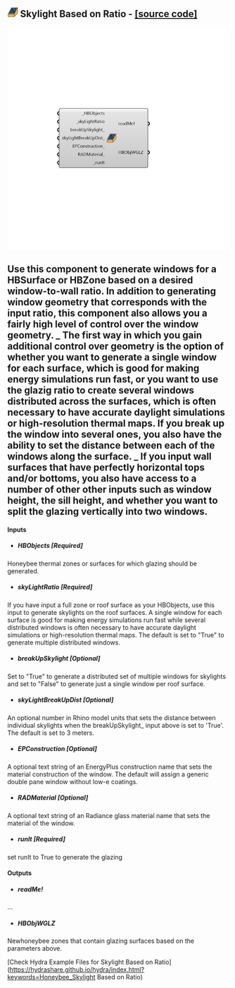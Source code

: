 ## ![](../../images/icons/Skylight_Based_on_Ratio.png) Skylight Based on Ratio - [[source code]](https://github.com/mostaphaRoudsari/honeybee/tree/master/src/Honeybee_Skylight%20Based%20on%20Ratio.py)

![](../../images/components/Skylight_Based_on_Ratio.png)

Use this component to generate windows for a HBSurface or HBZone based on a desired window-to-wall ratio. In addition to generating window geometry that corresponds with the input ratio, this component also allows you a fairly high level of control over the window geometry.
 _
 The first way in which you gain additional control over geometry is the option of whether you want to generate a single window for each surface, which is good for making energy simulations run fast, or you want to use the glazig ratio to create several windows distributed across the surfaces, which is often necessary to have accurate daylight simulations or high-resolution thermal maps.
 If you break up the window into several ones, you also have the ability to set the distance between each of the windows along the surface.
 _
 If you input wall surfaces that have perfectly horizontal tops and/or bottoms, you also have access to a number of other other inputs such as window height, the sill height, and whether you want to split the glazing vertically into two windows.
 -
 

#### Inputs
* ##### HBObjects [Required]
Honeybee thermal zones or surfaces for which glazing should be generated.
* ##### skyLightRatio [Required]
If you have input a full zone or roof surface as your HBObjects, use this input to generate skylights on the roof surfaces. A single window for each surface is good for making energy simulations run fast while several distributed windows is often necessary to have accurate daylight simulations or high-resolution thermal maps. The default is set to "True" to generate multiple distributed windows.
* ##### breakUpSkylight [Optional]
Set to "True" to generate a distributed set of multiple windows for skylights and set to "False" to generate just a single window per roof surface.
* ##### skyLightBreakUpDist [Optional]
An optional number in Rhino model units that sets the distance between individual skylights when the breakUpSkylight_ input above is set to 'True'.  The default is set to 3 meters.
* ##### EPConstruction [Optional]
A optional text string of an EnergyPlus construction name that sets the material construction of the window. The default will assign a generic double pane window without low-e coatings.
* ##### RADMaterial [Optional]
A optional text string of an Radiance glass material name that sets the material of the window.
* ##### runIt [Required]
set runIt to True to generate the glazing

#### Outputs
* ##### readMe!
...
* ##### HBObjWGLZ
Newhoneybee zones that contain glazing surfaces based on the parameters above. 


[Check Hydra Example Files for Skylight Based on Ratio](https://hydrashare.github.io/hydra/index.html?keywords=Honeybee_Skylight Based on Ratio)